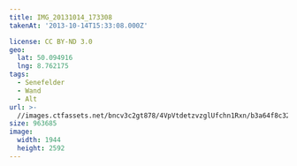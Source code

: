 ```yaml
---
title: IMG_20131014_173308
takenAt: '2013-10-14T15:33:08.000Z'

license: CC BY-ND 3.0
geo:
  lat: 50.094916
  lng: 8.762175
tags:
  - Senefelder
  - Wand
  - Alt
url: >-
  //images.ctfassets.net/bncv3c2gt878/4VpVtdetzvzglUfchn1Rxn/b3a64f8c329975af9e6170ef0b7258c3/img_20131014_173308_10287274446_o
size: 963685
image:
  width: 1944
  height: 2592
---
```

